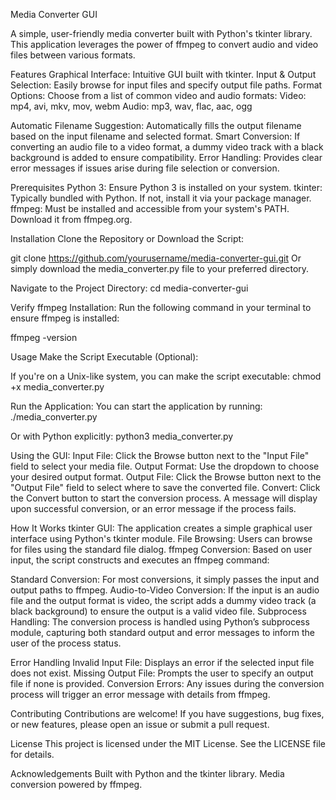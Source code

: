 Media Converter GUI

A simple, user-friendly media converter built with Python's tkinter library. This application leverages the power of ffmpeg to convert audio and video files between various formats.

Features
Graphical Interface: Intuitive GUI built with tkinter.
Input & Output Selection: Easily browse for input files and specify output file paths.
Format Options: Choose from a list of common video and audio formats:
Video: mp4, avi, mkv, mov, webm
Audio: mp3, wav, flac, aac, ogg

Automatic Filename Suggestion: Automatically fills the output filename based on the input filename and selected format.
Smart Conversion: If converting an audio file to a video format, a dummy video track with a black background is added to ensure compatibility.
Error Handling: Provides clear error messages if issues arise during file selection or conversion.

Prerequisites
Python 3: Ensure Python 3 is installed on your system.
tkinter: Typically bundled with Python. If not, install it via your package manager.
ffmpeg: Must be installed and accessible from your system's PATH. Download it from ffmpeg.org.

Installation
Clone the Repository or Download the Script:

git clone https://github.com/yourusername/media-converter-gui.git
Or simply download the media_converter.py file to your preferred directory.

Navigate to the Project Directory:
cd media-converter-gui

Verify ffmpeg Installation:
Run the following command in your terminal to ensure ffmpeg is installed:

ffmpeg -version

Usage
Make the Script Executable (Optional):

If you're on a Unix-like system, you can make the script executable:
chmod +x media_converter.py

Run the Application:
You can start the application by running:
./media_converter.py

Or with Python explicitly:
python3 media_converter.py

Using the GUI:
Input File: Click the Browse button next to the "Input File" field to select your media file.
Output Format: Use the dropdown to choose your desired output format.
Output File: Click the Browse button next to the "Output File" field to select where to save the converted file.
Convert: Click the Convert button to start the conversion process. A message will display upon successful conversion, or an error message if the process fails.

How It Works
tkinter GUI: The application creates a simple graphical user interface using Python's tkinter module.
File Browsing: Users can browse for files using the standard file dialog.
ffmpeg Conversion: Based on user input, the script constructs and executes an ffmpeg command:

Standard Conversion: For most conversions, it simply passes the input and output paths to ffmpeg.
Audio-to-Video Conversion: If the input is an audio file and the output format is video, the script adds a dummy video track (a black background) to ensure the output is a valid video file.
Subprocess Handling: The conversion process is handled using Python’s subprocess module, capturing both standard output and error messages to inform the user of the process status.

Error Handling
Invalid Input File: Displays an error if the selected input file does not exist.
Missing Output File: Prompts the user to specify an output file if none is provided.
Conversion Errors: Any issues during the conversion process will trigger an error message with details from ffmpeg.

Contributing
Contributions are welcome! If you have suggestions, bug fixes, or new features, please open an issue or submit a pull request.

License
This project is licensed under the MIT License. See the LICENSE file for details.

Acknowledgements
Built with Python and the tkinter library.
Media conversion powered by ffmpeg.
